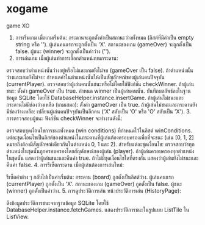 # xogame
game XO

1. การเริ่มเกม
เมื่อเกมเริ่มต้น:
กระดานจะถูกตั้งค่าเป็นสถานะว่างทั้งหมด (ลิสต์ที่มีค่าเป็น empty string หรือ '').
ผู้เล่นคนแรกจะถูกตั้งเป็น 'X'.
สถานะของเกม (gameOver) จะถูกตั้งเป็น false.
ผู้ชนะ (winner) จะถูกตั้งเป็นค่าว่าง ('').
2. การเล่นเกม
เมื่อผู้เล่นทำการเลือกตำแหน่งบนกระดาน:

ตรวจสอบว่าตำแหน่งนั้นว่างอยู่หรือไม่และเกมยังไม่จบ (gameOver เป็น false).
ถ้าตำแหน่งนั้นว่างและเกมยังไม่จบ:
กำหนดค่าในตำแหน่งนั้นให้เป็นสัญลักษณ์ของผู้เล่นคนปัจจุบัน (currentPlayer).
ตรวจสอบว่าผู้เล่นคนนั้นชนะหรือไม่โดยใช้ฟังก์ชัน checkWinner.
ถ้าผู้เล่นชนะ:
ตั้งค่า gameOver เป็น true.
กำหนด winner เป็นผู้เล่นคนนั้น.
บันทึกผลลัพธ์ลงในฐานข้อมูล SQLite โดยใช้ DatabaseHelper.instance.insertGame.
ถ้าผู้เล่นไม่ชนะและกระดานไม่มีช่องว่างเหลือ (เกมเสมอ):
ตั้งค่า gameOver เป็น true.
ถ้าผู้เล่นไม่ชนะและกระดานยังมีช่องว่างเหลือ:
เปลี่ยนผู้เล่นคนปัจจุบันเป็นอีกคน ('X' สลับเป็น 'O' หรือ 'O' สลับเป็น 'X').
3. การตรวจสอบผู้ชนะ
ฟังก์ชัน checkWinner จะทำงานดังนี้:

ตรวจสอบชุดเงื่อนไขการชนะทั้งหมด (win conditions) ที่กำหนดไว้ในลิสต์ winConditions.
แต่ละชุดเงื่อนไขเป็นลิสต์ของตำแหน่งในกระดานที่ผู้เล่นต้องครอบครองเพื่อที่จะชนะ (เช่น [0, 1, 2] หมายถึงต้องมีสัญลักษณ์เดียวกันในตำแหน่ง 0, 1 และ 2).
สำหรับแต่ละชุดเงื่อนไข:
ตรวจสอบว่าทุกตำแหน่งในชุดนั้นถูกครอบครองโดยสัญลักษณ์ของผู้เล่น (player).
ถ้าผู้เล่นครอบครองทุกตำแหน่งในชุดนั้น แสดงว่าผู้เล่นชนะและคืนค่า true.
ถ้าไม่มีชุดเงื่อนไขใดที่ตรงกัน แสดงว่าผู้เล่นยังไม่ชนะและคืนค่า false.
4. การรีเซ็ตกระดาน
เมื่อผู้เล่นต้องการเล่นใหม่:

รีเซ็ตค่าต่าง ๆ กลับไปเป็นค่าเริ่มต้น:
กระดาน (board) ถูกตั้งเป็นลิสต์ว่าง.
ผู้เล่นคนแรก (currentPlayer) ถูกตั้งเป็น 'X'.
สถานะของเกม (gameOver) ถูกตั้งเป็น false.
ผู้ชนะ (winner) ถูกตั้งเป็นค่าว่าง.
5. การดูประวัติการเล่น
หน้าประวัติการเล่น (HistoryPage):

ดึงข้อมูลประวัติการชนะจากฐานข้อมูล SQLite โดยใช้ DatabaseHelper.instance.fetchGames.
แสดงประวัติการชนะในรูปแบบ ListTile ใน ListView.
